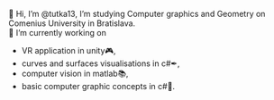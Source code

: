👋 Hi, I’m @tutka13, I’m studying Computer graphics and Geometry on Comenius University in Bratislava.  
🌱 I’m currently working on 
- VR application in unity🎮,
- curves and surfaces visualisations in c#✒,
- computer vision in matlab📚,
- basic computer graphic concepts in c#🧬. 

<!---
tutka13/tutka13 is a ✨ special ✨ repository because its `README.md` (this file) appears on your GitHub profile.
You can click the Preview link to take a look at your changes.
--->
